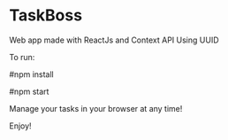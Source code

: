# TaskBoss

Web app made with ReactJs and Context API
Using UUID 

To run:

#npm install

#npm start

Manage your tasks in your browser at any time!

Enjoy!



